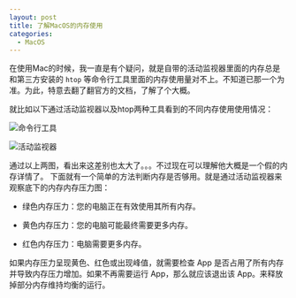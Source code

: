 ```yaml
---
layout: post
title: 了解MacOS的内存使用
categories:
  - MacOS
---
```


在使用Mac的时候，我一直是有个疑问，就是自带的活动监视器里面的内存总是和第三方安装的 `htop` 等命令行工具里面的内存使用量对不上。不知道已那一个为准。为此，特意去翻了翻官方的文档，了解了个大概。


<!--more-->


就比如以下通过活动监视器以及htop两种工具看到的不同内存使用使用情况：

![命令行工具](https://oss.itan90.cn/out_pic/2022-07-31/hkPvnq.png)


![活动监视器](https://oss.itan90.cn/out_pic/2022-07-31/stgpAQ.png)

通过以上两图，看出来这差别也太大了。。。不过现在可以理解他大概是一个假的内存详情了。 下面就有一个简单的方法判断内存是否够用。就是通过活动监视器来观察底下的内存内存压力图：

- 绿色内存压力：您的电脑正在有效使用其所有内存。

- 黄色内存压力：您的电脑可能最终需要更多内存。

- 红色内存压力：电脑需要更多内存。

如果内存压力呈现黄色、红色或出现峰值，就需要检查 App 是否占用了所有内存并导致内存压力增加。如果不再需要运行 App，那么就应该退出该 App。来释放掉部分内存维持均衡的运行。

